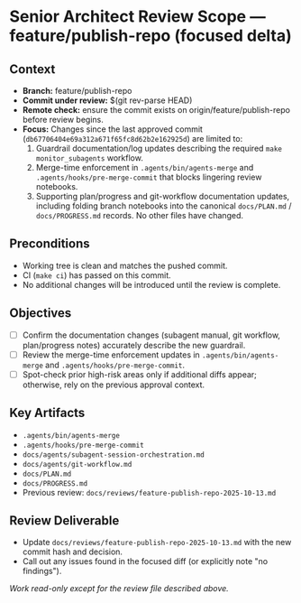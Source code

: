 # Senior Architect Review Scope — feature/publish-repo (focused delta)

## Context
- **Branch:** feature/publish-repo
- **Commit under review:** $(git rev-parse HEAD)
- **Remote check:** ensure the commit exists on origin/feature/publish-repo before review begins.
- **Focus:** Changes since the last approved commit (`db67706404e69a312a671f65fc8d62b2e162925d`) are limited to:
  1. Guardrail documentation/log updates describing the required `make monitor_subagents` workflow.
  2. Merge-time enforcement in `.agents/bin/agents-merge` and `.agents/hooks/pre-merge-commit` that blocks lingering review notebooks.
  3. Supporting plan/progress and git-workflow documentation updates, including folding branch notebooks into the canonical `docs/PLAN.md` / `docs/PROGRESS.md` records.
  No other files have changed.

## Preconditions
- Working tree is clean and matches the pushed commit.
- CI (`make ci`) has passed on this commit.
- No additional changes will be introduced until the review is complete.

## Objectives
- [ ] Confirm the documentation changes (subagent manual, git workflow, plan/progress notes) accurately describe the new guardrail.
- [ ] Review the merge-time enforcement updates in `.agents/bin/agents-merge` and `.agents/hooks/pre-merge-commit`.
- [ ] Spot-check prior high-risk areas only if additional diffs appear; otherwise, rely on the previous approval context.

## Key Artifacts
- `.agents/bin/agents-merge`
- `.agents/hooks/pre-merge-commit`
- `docs/agents/subagent-session-orchestration.md`
- `docs/agents/git-workflow.md`
- `docs/PLAN.md`
- `docs/PROGRESS.md`
- Previous review: `docs/reviews/feature-publish-repo-2025-10-13.md`

## Review Deliverable
- Update `docs/reviews/feature-publish-repo-2025-10-13.md` with the new commit hash and decision.
- Call out any issues found in the focused diff (or explicitly note "no findings").

_Work read-only except for the review file described above._

